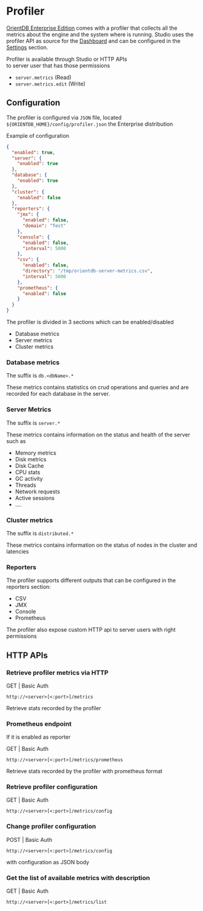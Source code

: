
# Profiler

[OrientDB Enterprise Edition](../ee/Enterprise-Edition.md) comes with a profiler that collects all the metrics about the engine and the system where is running. Studio uses the profiler API as source for the [Dashboard](./Dashboard.md) and can be configured in the [Settings](./Settings.md) section.

Profiler is available through Studio or HTTP APIs  
to server user that has those permissions

- `server.metrics` (Read)  
- `server.metrics.edit` (Write)

## Configuration

The profiler is configured via `JSON` file, located  `${ORIENTDB_HOME}/config/profiler.json` the  Enterprise distribution

Example of configuration

```JSON
{
  "enabled": true,
  "server": {
    "enabled": true
  },
  "database": {
    "enabled": true
  },
  "cluster": {
    "enabled": false
  },
  "reporters": {
    "jmx": {
      "enabled": false,
      "domain": "Test"
    },
    "console": {
      "enabled": false,
      "interval": 5000
    },
    "csv": {
      "enabled": false,
      "directory": "/tmp/orientdb-server-metrics.csv",
      "interval": 5000
    },
    "prometheus": {
      "enabled": false
    }
  }
}
```

The profiler is divided in 3 sections which can be enabled/disabled 

- Database metrics
- Server metrics
- Cluster metrics

### Database metrics

The suffix is `db.<dbName>.*`

These metrics contains statistics on crud operations and queries and are recorded for each database in the server.

### Server Metrics

The suffix is `server.*`

These metrics contains information on the status and health of the server such as

- Memory metrics
- Disk metrics
- Disk Cache 
- CPU stats
- GC activity
- Threads
- Network requests
- Active sessions
- ....

### Cluster metrics

The suffix is `distributed.*`

These metrics contains information on the status of nodes in the cluster and latencies

### Reporters

The profiler supports different outputs that can  be configured in the reporters section:

- CSV
- JMX
- Console
- Prometheus


The profiler also expose custom HTTP api to server users with right permissions

## HTTP APIs

### Retrieve profiler metrics via HTTP

GET | Basic Auth

```
http://<server>[<:port>]/metrics
```

Retrieve stats recorded by the profiler



### Prometheus endpoint

If it is enabled as reporter

GET | Basic Auth

```
http://<server>[<:port>]/metrics/prometheus
```

Retrieve stats recorded by the profiler with prometheus format


### Retrieve profiler configuration

GET | Basic Auth

```
http://<server>[<:port>]/metrics/config
```

### Change profiler configuration

POST | Basic Auth

```
http://<server>[<:port>]/metrics/config
```

with configuration as JSON body


### Get the list of available metrics with description

GET | Basic Auth

```
http://<server>[<:port>]/metrics/list
```

